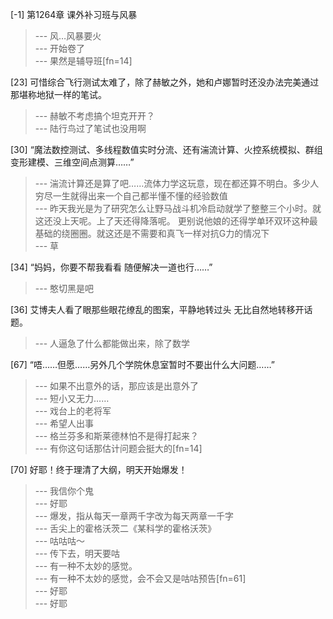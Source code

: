 
[-1] 第1264章 课外补习班与风暴
>--- 风…风暴要火<br>
>--- 开始卷了<br>
>--- 果然是辅导班[fn=14]<br>

[23] 可惜综合飞行测试太难了，除了赫敏之外，她和卢娜暂时还没办法完美通过那堪称地狱一样的笔试。
>--- 赫敏不考虑搞个坦克开开？<br>
>--- 陆行鸟过了笔试也没用啊<br>

[30] “魔法数控测试、多线程数值实时分流、还有湍流计算、火控系统模拟、群组变形建模、三维空间点测算……”
>--- 湍流计算还是算了吧……流体力学这玩意，现在都还算不明白。多少人穷尽一生就得出来一个自己都半懂不懂的经验数值<br>
>--- 昨天我光是为了研究怎么让野马战斗机冷启动就学了整整三个小时。就这还没上天呢。上了天还得降落呢。
更别说他娘的还得学单环双环这种最基础的绕圈圈。就这还是不需要和真飞一样对抗G力的情况下<br>
>--- 草<br>

[34] “妈妈，你要不帮我看看 随便解决一道也行……”
>--- 憨切黑是吧<br>

[36] 艾博夫人看了眼那些眼花缭乱的图案，平静地转过头 无比自然地转移开话题。
>--- 人逼急了什么都能做出来，除了数学<br>

[67] “唔……但愿……另外几个学院休息室暂时不要出什么大问题……”
>--- 如果不出意外的话，那应该是出意外了<br>
>--- 短小又无力……<br>
>--- 戏台上的老将军<br>
>--- 希望人出事<br>
>--- 格兰芬多和斯莱德林怕不是得打起来？<br>
>--- 有你这句话那估计问题会挺大的[fn=14]<br>

[70] 好耶！终于理清了大纲，明天开始爆发！
>--- 我信你个鬼<br>
>--- 好耶<br>
>--- 爆发，指从每天一章两千字改为每天两章一千字<br>
>--- 舌尖上的霍格沃茨二《某科学的霍格沃茨》<br>
>--- 咕咕咕～<br>
>--- 传下去，明天要咕<br>
>--- 有一种不太妙的感觉。<br>
>--- 有一种不太妙的感觉，会不会又是咕咕预告[fn=61]<br>
>--- 好耶<br>
>--- 好耶<br>
